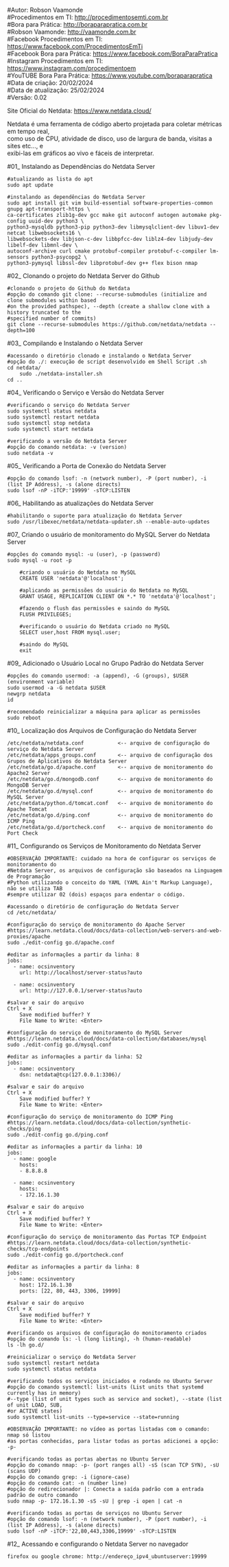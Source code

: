 #Autor: Robson Vaamonde<br>
#Procedimentos em TI: http://procedimentosemti.com.br<br>
#Bora para Prática: http://boraparapratica.com.br<br>
#Robson Vaamonde: http://vaamonde.com.br<br>
#Facebook Procedimentos em TI: https://www.facebook.com/ProcedimentosEmTi<br>
#Facebook Bora para Prática: https://www.facebook.com/BoraParaPratica<br>
#Instagram Procedimentos em TI: https://www.instagram.com/procedimentoem<br>
#YouTUBE Bora Para Prática: https://www.youtube.com/boraparapratica<br>
#Data de criação: 20/02/2024<br>
#Data de atualização: 25/02/2024<br>
#Versão: 0.02<br>

Site Oficial do Netdata: https://www.netdata.cloud/<br>

Netdata é uma ferramenta de código aberto projetada para coletar métricas em tempo real,<br>
como uso de CPU, atividade de disco, uso de largura de banda, visitas a sites etc..., e<br>
exibi-las em gráficos ao vivo e fáceis de interpretar.

#01_ Instalando as Dependências do Netdata Server<br>

	#atualizando as lista do apt
	sudo apt update

	#instalando as dependências do Netdata Server
	sudo apt install git vim build-essential software-properties-common gnupg apt-transport-https \
	ca-certificates zlib1g-dev gcc make git autoconf autogen automake pkg-config uuid-dev python3 \
	python3-mysqldb python3-pip python3-dev libmysqlclient-dev libuv1-dev netcat libwebsockets16 \
	libwebsockets-dev libjson-c-dev libbpfcc-dev liblz4-dev libjudy-dev libelf-dev libmnl-dev \
	autoconf-archive curl cmake protobuf-compiler protobuf-c-compiler lm-sensors python3-psycopg2 \
	python3-pymysql libssl-dev libprotobuf-dev g++ flex bison nmap

#02_ Clonando o projeto do Netdata Server do Github<br>

	#clonando o projeto do Github do Netdata
	#opção do comando git clone: --recurse-submodules (initialize and clone submodules within based 
	#on the provided pathspec), --depth (create a shallow clone with a history truncated to the 
	#specified number of commits)
	git clone --recurse-submodules https://github.com/netdata/netdata --depth=100

#03_ Compilando e Instalando o Netdata Server<br>

	#acessando o diretório clonado e instalando o Netdata Server
	#opção do ./: execução de script desenvolvido em Shell Script .sh
	cd netdata/
		sudo ./netdata-installer.sh
	cd ..

#04_ Verificando o Serviço e Versão do Netdata Server<br>

	#verificando o serviço do Netdata Server
	sudo systemctl status netdata
	sudo systemctl restart netdata
	sudo systemctl stop netdata
	sudo systemctl start netdata

	#verificando a versão do Netdata Server
	#opção do comando netdata: -v (version)
	sudo netdata -v

#05_ Verificando a Porta de Conexão do Netdata Server<br>

	#opção do comando lsof: -n (network number), -P (port number), -i (list IP Address), -s (alone directs)
	sudo lsof -nP -iTCP:'19999' -sTCP:LISTEN

#06_ Habilitando as atualizações do Netdata Server<br>

	#habilitando o suporte para atualização do Netdata Server
	sudo /usr/libexec/netdata/netdata-updater.sh --enable-auto-updates

#07_ Criando o usuário de monitoramento do MySQL Server do Netdata Server<br>

	#opções do comando mysql: -u (user), -p (password)
	sudo mysql -u root -p

		#criando o usuário do Netdata no MySQL
		CREATE USER 'netdata'@'localhost';

		#aplicando as permissões do usuário do Netdata no MySQL
		GRANT USAGE, REPLICATION CLIENT ON *.* TO 'netdata'@'localhost';

		#fazendo o flush das permissões e saindo do MySQL
		FLUSH PRIVILEGES;

		#verificando o usuário do Netdata criado no MySQL
		SELECT user,host FROM mysql.user;

		#saindo do MySQL
		exit

#09_ Adicionado o Usuário Local no Grupo Padrão do Netdata Server<br>

	#opções do comando usermod: -a (append), -G (groups), $USER (environment variable)
	sudo usermod -a -G netdata $USER
	newgrp netdata
	id
	
	#recomendado reinicializar a máquina para aplicar as permissões
	sudo reboot

#10_ Localização dos Arquivos de Configuração do Netdata Server<br>

	/etc/netdata/netdata.conf           <-- arquivo de configuração do serviço do Netdata Server
	/etc/netdata/apps_groups.conf       <-- arquivo de configuração dos Grupos de Aplicativos do Netdata Server
	/etc/netdata/go.d/apache.conf       <-- arquivo de monitoramento do Apache2 Server
	/etc/netdata/go.d/mongodb.conf      <-- arquivo de monitoramento do MongoDB Server
	/etc/netdata/go.d/mysql.conf        <-- arquivo de monitoramento do MySQL Server
	/etc/netdata/python.d/tomcat.conf   <-- arquivo de monitoramento do Apache Tomcat
	/etc/netdata/go.d/ping.conf         <-- arquivo de monitoramento do ICMP Ping
	/etc/netdata/go.d/portcheck.conf    <-- arquivo de monitoramento do Port Check

#11_ Configurando os Serviços de Monitoramento do Netdata Server<br>

	#OBSERVAÇÃO IMPORTANTE: cuidado na hora de configurar os serviços de monitoramento do
	#Netdata Server, os arquivos de configuração são baseados na Linguagem de Programação
	#Python utilizando o conceito do YAML (YAML Ain't Markup Language), não se utiliza TAB
	#sempre utilizar 02 (dois) espaços para endentar o código.

	#acessando o diretório de configuração do Netdata Server
	cd /etc/netdata/

	#configuração do serviço de monitoramento do Apache Server
	#https://learn.netdata.cloud/docs/data-collection/web-servers-and-web-proxies/apache
	sudo ./edit-config go.d/apache.conf

	#editar as informações a partir da linha: 8
	jobs:
	  - name: ocsinventory
	    url: http://localhost/server-status?auto

	  - name: ocsinventory
	    url: http://127.0.0.1/server-status?auto

	#salvar e sair do arquivo
	Ctrl + X
		Save modified buffer? Y
		File Name to Write: <Enter>

	#configuração do serviço de monitoramento do MySQL Server
	#https://learn.netdata.cloud/docs/data-collection/databases/mysql
	sudo ./edit-config go.d/mysql.conf

	#editar as informações a partir da linha: 52
	jobs:
	  - name: ocsinventory
	    dsn: netdata@tcp(127.0.0.1:3306)/

	#salvar e sair do arquivo
	Ctrl + X
		Save modified buffer? Y
		File Name to Write: <Enter>

	#configuração do serviço de monitoramento do ICMP Ping
	#https://learn.netdata.cloud/docs/data-collection/synthetic-checks/ping
	sudo ./edit-config go.d/ping.conf

	#editar as informações a partir da linha: 10
	jobs:
	  - name: google 
		hosts:
		- 8.8.8.8

	  - name: ocsinventory 
		hosts:
		- 172.16.1.30

	#salvar e sair do arquivo
	Ctrl + X
		Save modified buffer? Y
		File Name to Write: <Enter>

	#configuração do serviço de monitoramento das Portas TCP Endpoint
	#https://learn.netdata.cloud/docs/data-collection/synthetic-checks/tcp-endpoints
	sudo ./edit-config go.d/portcheck.conf

	#editar as informações a partir da linha: 8
	jobs:
	  - name: ocsinventory
	    host: 172.16.1.30
	    ports: [22, 80, 443, 3306, 19999]

	#salvar e sair do arquivo
	Ctrl + X
		Save modified buffer? Y
		File Name to Write: <Enter>

	#verificando os arquivos de configuração do monitoramento criados
	#opção do comando ls: -l (long listing), -h (human-readable)
	ls -lh go.d/

	#reinicializar o serviço do Netdata Server
	sudo systemctl restart netdata
	sudo systemctl status netdata

	#verificando todos os serviços iniciados e rodando no Ubuntu Server
	#opção do comando systemctl: list-units (List units that systemd currently has in memory)
	#--type (list of unit types such as service and socket), --state (list of unit LOAD, SUB, 
	#or ACTIVE states)
	sudo systemctl list-units --type=service --state=running

	#OBSERVAÇÃO IMPORTANTE: no vídeo as portas listadas com o comando: nmap só listou
	#as portas conhecidas, para listar todas as portas adicionei a opção: -p-

	#verificando todas as portas abertas no Ubuntu Server
	#opção do comando nmap: -p- (port ranges all) -sS (scan TCP SYN), -sU (scans UDP)
	#opção do comando grep: -i (ignore-case)
	#opção do comando cat: -n (number line)
	#opção do redirecionador |: Conecta a saída padrão com a entrada padrão de outro comando
	sudo nmap -p- 172.16.1.30 -sS -sU | grep -i open | cat -n

	#verificando todas as portas de serviços no Ubuntu Server
	#opção do comando lsof: -n (network number), -P (port number), -i (list IP Address), -s (alone directs)
	sudo lsof -nP -iTCP:'22,80,443,3306,19999' -sTCP:LISTEN

#12_ Acessando e configurando o Netdata Server no navegador<br>

	firefox ou google chrome: http://endereço_ipv4_ubuntuserver:19999
